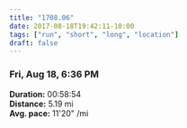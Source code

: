```yaml
---
title: "1708.06"
date: 2017-08-18T19:42:11-10:00
tags: ["run", "short", "long", "location"]
draft: false
---
```


### Fri, Aug 18, 6:36 PM

**Duration:** 00:58:54  
**Distance:** 5.19 mi  
**Avg. pace:** 11'20" /mi